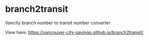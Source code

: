 # branch2transit

Vancity branch number to transit number converter

View here: https://vancouver-city-savings.github.io/branch2transit/

